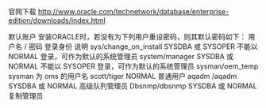 官网下载
http://www.oracle.com/technetwork/database/enterprise-edition/downloads/index.html


默认账户
    安装ORACLE时，若没有为下列用户重设密码，则其默认密码如下：
    用户名 / 密码                      登录身份                              说明
    sys/change_on_install       SYSDBA 或 SYSOPER        不能以 NORMAL 登录，可作为默认的系统管理员
    system/manager               SYSDBA 或 NORMAL         不能以 SYSOPER 登录，可作为默认的系统管理员
    sysman/oem_temp             sysman                            为 oms 的用户名
    scott/tiger                        NORMAL                            普通用户
    aqadm /aqadm                SYSDBA 或 NORMAL        高级队列管理员
    Dbsnmp/dbsnmp           SYSDBA 或 NORMAL           复制管理员
